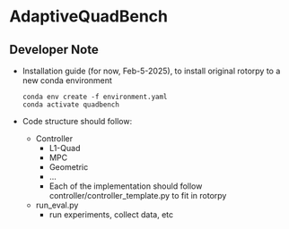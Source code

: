 # AdaptiveQuadBench

## Developer Note

- Installation guide (for now, Feb-5-2025), to install original rotorpy to a new conda environment
    ```
    conda env create -f environment.yaml
    conda activate quadbench
    ```
    
- Code structure should follow:
    - Controller
        - L1-Quad
        - MPC
        - Geometric
        - ...
        - Each of the implementation should follow controller/controller_template.py to fit in rotorpy 
    - run_eval.py 
        - run experiments, collect data, etc